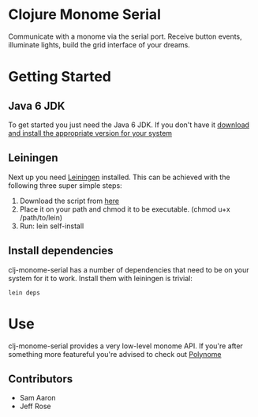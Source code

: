 Clojure Monome Serial
=====================

Communicate with a monome via the serial port. Receive button events, illuminate lights, build the grid interface of your dreams.

Getting Started
===============

Java 6 JDK
----------

To get started you just need the Java 6 JDK. If you don't have it [download and install the appropriate version for your system](http://java.sun.com/javase/downloads/widget/jdk6.jsp)


Leiningen
---------

Next up you need [Leiningen](http://github.com/technomancy/leiningen) installed. This can be achieved with the following three super simple steps:

1. Download the script from [here](http://github.com/technomancy/leiningen/raw/stable/bin/lein)
2. Place it on your path and chmod it to be executable. (chmod u+x /path/to/lein)
3. Run: lein self-install


Install dependencies
--------------------

clj-monome-serial has a number of dependencies that need to be on your system for it to work. Install them with leiningen is trivial:

    lein deps


Use
===

clj-monome-serial provides a very low-level monome API. If you're after something more featureful you're advised to check out [Polynome](https://github.com/improcess/polynome)

Contributors
------------

* Sam Aaron
* Jeff Rose
